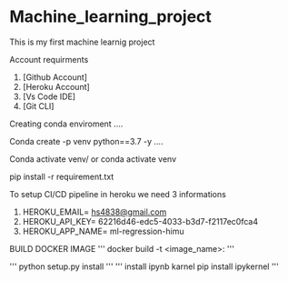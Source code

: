 # Machine_learning_project
This is my first machine learnig project

Account requirments

1. [Github Account]
2. [Heroku Account]
3. [Vs Code IDE]
4. [Git CLI]

Creating conda enviroment
....

Conda create -p venv python==3.7 -y
....

Conda activate venv/
or
conda activate venv


pip install -r requirement.txt


To setup CI/CD pipeline in heroku we need 3 informations
1. HEROKU_EMAIL= hs4838@gmail.com
2. HEROKU_API_KEY= 62216d46-edc5-4033-b3d7-f2117ec0fca4
3. HEROKU_APP_NAME= ml-regression-himu

BUILD DOCKER IMAGE
'''
docker build -t <image_name>:<tagname>
'''

'''
python setup.py install
'''
'''
install ipynb karnel
pip install ipykernel
'''
